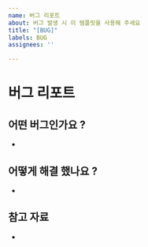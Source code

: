 ```yaml
---
name: 버그 리포트
about: 버그 발생 시 이 템플릿을 사용해 주세요
title: "[BUG]"
labels: BUG
assignees: ''

---
```


# 버그 리포트

## 어떤 버그인가요 ?
-

## 어떻게 해결 했나요 ?
-

## 참고 자료
-
